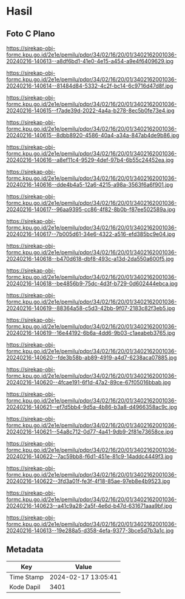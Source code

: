 # Hasil

## Foto C Plano

https://sirekap-obj-formc.kpu.go.id/2e1e/pemilu/pdpr/34/02/16/20/01/3402162001036-20240216-140613--a8df6bd1-41e0-4e15-a454-a9e4f6409629.jpg

https://sirekap-obj-formc.kpu.go.id/2e1e/pemilu/pdpr/34/02/16/20/01/3402162001036-20240216-140614--81484d84-5332-4c2f-bc14-6c9716d47d8f.jpg

https://sirekap-obj-formc.kpu.go.id/2e1e/pemilu/pdpr/34/02/16/20/01/3402162001036-20240216-140615--f7ade39d-2022-4a4a-b278-8ec5b0fe73e4.jpg

https://sirekap-obj-formc.kpu.go.id/2e1e/pemilu/pdpr/34/02/16/20/01/3402162001036-20240216-140615--8dbb8920-4586-40a4-a34a-847ab4de9b86.jpg

https://sirekap-obj-formc.kpu.go.id/2e1e/pemilu/pdpr/34/02/16/20/01/3402162001036-20240216-140616--a8ef11c4-9529-4def-97b4-6b55c24452ea.jpg

https://sirekap-obj-formc.kpu.go.id/2e1e/pemilu/pdpr/34/02/16/20/01/3402162001036-20240216-140616--dde4b4a5-12a6-4215-a98a-3563f6a6f901.jpg

https://sirekap-obj-formc.kpu.go.id/2e1e/pemilu/pdpr/34/02/16/20/01/3402162001036-20240216-140617--96aa9395-cc86-4f82-8b0b-f87ee502589a.jpg

https://sirekap-obj-formc.kpu.go.id/2e1e/pemilu/pdpr/34/02/16/20/01/3402162001036-20240216-140617--7b005d61-34e6-4322-a516-efd385bc9e04.jpg

https://sirekap-obj-formc.kpu.go.id/2e1e/pemilu/pdpr/34/02/16/20/01/3402162001036-20240216-140618--b470d618-dbf8-493c-a13d-2da550a600f5.jpg

https://sirekap-obj-formc.kpu.go.id/2e1e/pemilu/pdpr/34/02/16/20/01/3402162001036-20240216-140618--be4856b9-75dc-4d3f-b729-0d602444ebca.jpg

https://sirekap-obj-formc.kpu.go.id/2e1e/pemilu/pdpr/34/02/16/20/01/3402162001036-20240216-140619--88364a58-c5d3-42bb-9f07-2183c82f3eb5.jpg

https://sirekap-obj-formc.kpu.go.id/2e1e/pemilu/pdpr/34/02/16/20/01/3402162001036-20240216-140619--16e44192-6b6a-4dd6-9b03-c1aeabeb3765.jpg

https://sirekap-obj-formc.kpu.go.id/2e1e/pemilu/pdpr/34/02/16/20/01/3402162001036-20240216-140620--fde3b58b-ab89-4919-a4d7-6238aca07885.jpg

https://sirekap-obj-formc.kpu.go.id/2e1e/pemilu/pdpr/34/02/16/20/01/3402162001036-20240216-140620--4fcae191-6f1d-47a2-89ce-67f05016bbab.jpg

https://sirekap-obj-formc.kpu.go.id/2e1e/pemilu/pdpr/34/02/16/20/01/3402162001036-20240216-140621--ef7d5bb4-9d5a-4b86-b3a8-d4966358ac9c.jpg

https://sirekap-obj-formc.kpu.go.id/2e1e/pemilu/pdpr/34/02/16/20/01/3402162001036-20240216-140621--54a8c712-0d77-4a41-9db9-2f81e73658ce.jpg

https://sirekap-obj-formc.kpu.go.id/2e1e/pemilu/pdpr/34/02/16/20/01/3402162001036-20240216-140622--7ac59bb8-f6d1-451e-81c9-14addc4449f3.jpg

https://sirekap-obj-formc.kpu.go.id/2e1e/pemilu/pdpr/34/02/16/20/01/3402162001036-20240216-140622--3fd3a01f-fe3f-4f18-85ae-97eb8e4b9523.jpg

https://sirekap-obj-formc.kpu.go.id/2e1e/pemilu/pdpr/34/02/16/20/01/3402162001036-20240216-140623--a41c9a28-2a5f-4e6d-b47d-631671aaa9bf.jpg

https://sirekap-obj-formc.kpu.go.id/2e1e/pemilu/pdpr/34/02/16/20/01/3402162001036-20240216-140613--19e288a5-d358-4efa-9377-3bce5d7b3a1c.jpg


## Metadata

| Key        | Value               |
| ---------- | ------------------- |
| Time Stamp | 2024-02-17 13:05:41 |
| Kode Dapil | 3401                |



